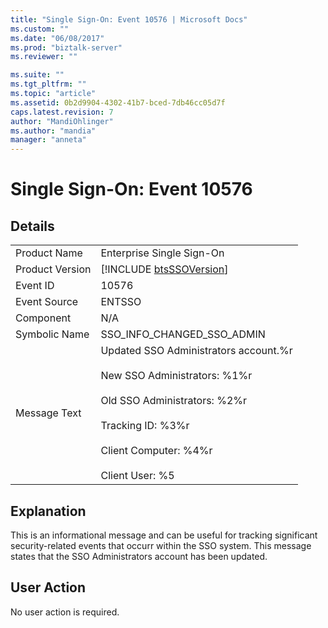 ```yaml
---
title: "Single Sign-On: Event 10576 | Microsoft Docs"
ms.custom: ""
ms.date: "06/08/2017"
ms.prod: "biztalk-server"
ms.reviewer: ""

ms.suite: ""
ms.tgt_pltfrm: ""
ms.topic: "article"
ms.assetid: 0b2d9904-4302-41b7-bced-7db46cc05d7f
caps.latest.revision: 7
author: "MandiOhlinger"
ms.author: "mandia"
manager: "anneta"
---
```

# Single Sign-On: Event 10576
## Details  
  
|                 |                                                                                                                                                                                                                     |
|-----------------|---------------------------------------------------------------------------------------------------------------------------------------------------------------------------------------------------------------------|
|  Product Name   |                                                                                              Enterprise Single Sign-On                                                                                              |
| Product Version |                                                                             [!INCLUDE [btsSSOVersion](../includes/btsssoversion-md.md)]                                                                             |
|    Event ID     |                                                                                                        10576                                                                                                        |
|  Event Source   |                                                                                                       ENTSSO                                                                                                        |
|    Component    |                                                                                                         N/A                                                                                                         |
|  Symbolic Name  |                                                                                             SSO_INFO_CHANGED_SSO_ADMIN                                                                                              |
|  Message Text   | Updated SSO Administrators account.%r<br /><br /> New SSO Administrators: %1%r<br /><br /> Old SSO Administrators: %2%r<br /><br /> Tracking ID: %3%r<br /><br /> Client Computer: %4%r<br /><br /> Client User: %5 |
  
## Explanation  
 This is an informational message and can be useful for tracking significant security-related events that occurr within the SSO system. This message states that the SSO Administrators account has been updated.  
  
## User Action  
 No user action is required.